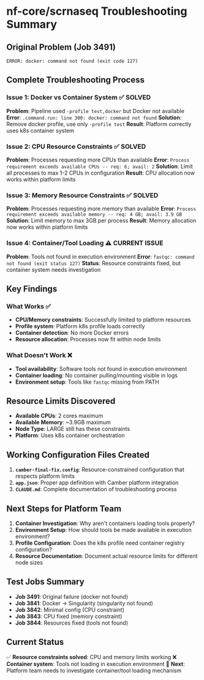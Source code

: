 # nf-core/scrnaseq Troubleshooting Summary

## Original Problem (Job 3491)
```
ERROR: docker: command not found (exit code 127)
```

## Complete Troubleshooting Process

### Issue 1: Docker vs Container System ✅ SOLVED
**Problem**: Pipeline used `-profile test,docker` but Docker not available
**Error**: `.command.run: line 300: docker: command not found`
**Solution**: Remove docker profile, use only `-profile test`
**Result**: Platform correctly uses k8s container system

### Issue 2: CPU Resource Constraints ✅ SOLVED  
**Problem**: Processes requesting more CPUs than available
**Error**: `Process requirement exceeds available CPUs -- req: 6; avail: 2`
**Solution**: Limit all processes to max 1-2 CPUs in configuration
**Result**: CPU allocation now works within platform limits

### Issue 3: Memory Resource Constraints ✅ SOLVED
**Problem**: Processes requesting more memory than available
**Error**: `Process requirement exceeds available memory -- req: 4 GB; avail: 3.9 GB`
**Solution**: Limit memory to max 3GB per process
**Result**: Memory allocation now works within platform limits

### Issue 4: Container/Tool Loading ⚠️ CURRENT ISSUE
**Problem**: Tools not found in execution environment
**Error**: `fastqc: command not found (exit status 127)`
**Status**: Resource constraints fixed, but container system needs investigation

## Key Findings

### What Works ✅
- **CPU/Memory constraints**: Successfully limited to platform resources
- **Profile system**: Platform k8s profile loads correctly
- **Container detection**: No more Docker errors
- **Resource allocation**: Processes now fit within node limits

### What Doesn't Work ❌
- **Tool availability**: Software tools not found in execution environment
- **Container loading**: No container pulling/mounting visible in logs
- **Environment setup**: Tools like `fastqc` missing from PATH

## Resource Limits Discovered
- **Available CPUs**: 2 cores maximum
- **Available Memory**: ~3.9GB maximum  
- **Node Type**: LARGE still has these constraints
- **Platform**: Uses k8s container orchestration

## Working Configuration Files Created
1. **`camber-final-fix.config`**: Resource-constrained configuration that respects platform limits
2. **`app.json`**: Proper app definition with Camber platform integration
3. **`CLAUDE.md`**: Complete documentation of troubleshooting process

## Next Steps for Platform Team
1. **Container Investigation**: Why aren't containers loading tools properly?
2. **Environment Setup**: How should tools be made available in execution environment?
3. **Profile Configuration**: Does the k8s profile need container registry configuration?
4. **Resource Documentation**: Document actual resource limits for different node sizes

## Test Jobs Summary
- **Job 3491**: Original failure (docker not found)
- **Job 3841**: Docker → Singularity (singularity not found) 
- **Job 3842**: Minimal config (CPU constraint)
- **Job 3843**: CPU fixed (memory constraint)
- **Job 3844**: Resources fixed (tools not found)

## Current Status
✅ **Resource constraints solved**: CPU and memory limits working
❌ **Container system**: Tools not loading in execution environment
🔄 **Next**: Platform team needs to investigate container/tool loading mechanism